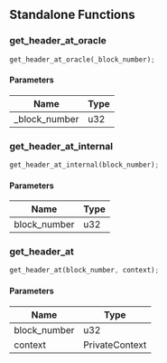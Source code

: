 ## Standalone Functions

### get_header_at_oracle

```rust
get_header_at_oracle(_block_number);
```

#### Parameters
| Name | Type |
| --- | --- |
| _block_number | u32 |

### get_header_at_internal

```rust
get_header_at_internal(block_number);
```

#### Parameters
| Name | Type |
| --- | --- |
| block_number | u32 |

### get_header_at

```rust
get_header_at(block_number, context);
```

#### Parameters
| Name | Type |
| --- | --- |
| block_number | u32 |
| context | PrivateContext |


